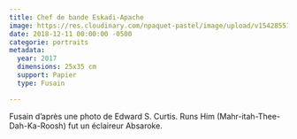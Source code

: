 ```yaml
---
title: Chef de bande Eskadi-Apache
image: https://res.cloudinary.com/npaquet-pastel/image/upload/v1542855197/chef-de-bande-apache.jpg
date: 2018-12-11 00:00:00 -0500
categorie: portraits
metadata:
  year: 2017
  dimensions: 25x35 cm
  support: Papier
  type: Fusain

---
```

Fusain d’après une photo de Edward S. Curtis. Runs Him (Mahr-itah-Thee-Dah-Ka-Roosh) fut un éclaireur Absaroke.